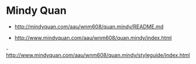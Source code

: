 # Mindy Quan

- http://mindyquan.com/aau/wnm608/quan.mindy/README.md

- http://www.mindyquan.com/aau/wnm608/quan.mindy/index.html

-http://www.mindyquan.com/aau/wnm608/quan.mindy/styleguide/index.html